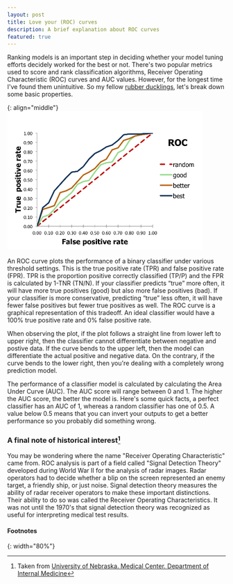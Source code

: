 ```yaml
---
layout: post
title: Love your (ROC) curves
description: A brief explanation about ROC curves
featured: true
---
```

Ranking models is an important step in deciding whether your model tuning
efforts decidely worked for the best or not. There's two popular metrics used to
score and rank classification algorithms, Receiver Operating Characteristic
(ROC) curves and AUC values.
However, for the
longest time I've found them unintuitive. So my fellow [rubber ducklings](https://en.wikipedia.org/wiki/Rubber_duck_debugging), let's
break down some basic properties.

{: align="middle"}
![roc]

An ROC curve plots the performance of a binary classifier under various
threshold settings. This is the true positive rate (TPR) and false positive rate
(FPR). TPR is the proportion positive correctly classified (TP/P) and the FPR is
calculated by 1-TNR (TN/N). If your classifier predicts “true” more often, it
will have more true positives (good) but also more false positives (bad). If
your classifier is more conservative, predicting “true” less often, it will have
fewer false positives but fewer true positives as well. The ROC curve is a
graphical representation of this tradeoff. An ideal classifier would have a 100%
true positive rate and 0% false positive rate.

When observing the plot, if the plot follows a straight line from lower left to
upper right, then the classifier cannot differentiate between negative and
postive data. If the curve bends to the upper left, then the model can
differentiate the actual positive and negative data. On the contrary, if the
curve bends to the lower right, then you're dealing with a completely wrong
prediction model.

The performance of a classifier model is calculated by calculating the Area
Under Curve (AUC). The AUC score will range between 0 and 1. The higher the AUC
score, the better the model is. Here's some quick facts, a perfect classifier
has an AUC of 1, whereas a random classifier has one of 0.5. A value below 0.5
means that you can invert your outputs to get a better performance so you
probably did something wrong.

### A final note of historical interest[^1]
You may be wondering where the name "Receiver Operating Characteristic" came
from. ROC analysis is part of a field called "Signal Detection Theory" developed
during World War II for the analysis of radar images. Radar operators had to
decide whether a blip on the screen represented an enemy target, a friendly
ship, or just noise. Signal detection theory measures the ability of radar
receiver operators to make these important distinctions. Their ability to do so
was called the Receiver Operating Characteristics. It was not until the 1970's
that signal detection theory was recognized as useful for interpreting medical
test results.

#### Footnotes

[^1]:
    Taken from [University of Nebraska. Medical Center. Department of Internal Medicine](http://gim.unmc.edu/dxtests/effect1.htm)

[^2]:
    In fact, those requests might be more picky, stipulating that the memory
    have a certain
    [alignment](https://en.wikipedia.org/wiki/Data_structure_alignment).

[roc]: /images/roc.png
{: width="80%"}